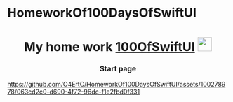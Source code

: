 # HomeworkOf100DaysOfSwiftUI
<h1 align="center"> My home work  <a href="https://daniilshat.ru/" target="_blank">100OfSwiftUI</a> 
<img src="https://github.com/blackcater/blackcater/raw/main/images/Hi.gif" height="32"/></h1>
<h3 align="center"> Start page
</h3>


https://github.com/O4ErtO/HomeworkOf100DaysOfSwiftUI/assets/100278978/063cd2c0-d690-4f72-96dc-f1e2fbd0f331

